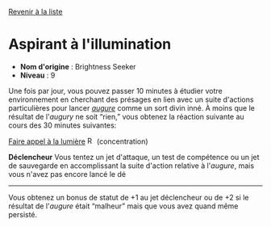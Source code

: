 [Revenir à la liste](list.md)

# Aspirant à l'illumination

 * **Nom d'origine** : Brightness Seeker
 * **Niveau** : 9


<p><span id="ctl00_MainContent_DetailedOutput">Une fois par jour, vous pouvez passer 10 minutes à étudier votre environnement en cherchant des présages en lien avec un suite d'actions particulières pour lancer <a style="text-decoration: underline;" href="https://2e.aonprd.com/Spells.aspx?ID=15"><em>augure</em></a> comme un sort divin inné. À moins que le résultat de l'<em>augury</em> ne soit “rien,” vous obtenez la réaction suivante au cours des 30 minutes suivantes:</span></p>
<p class="title"><a href="https://2e.aonprd.com/Actions.aspx?ID=320">Faire appel à la lumière</a> <img style="height: 15px;" src="https://2e.aonprd.com/Images/Actions/Reaction.png" alt="Reaction"> (concentration)</p>
<p><strong>Déclencheur</strong> Vous tentez un jet d'attaque, un test de compétence ou un jet de sauvegarde en accomplissant la suite d'action relative à l'<em>augure</em>, mais vous n'avez pas encore lancé le dé</p>
<hr>
<p>Vous obtenez un bonus de statut de +1 au jet déclencheur ou de +2 si le résultat de l'<em>augure</em> était “malheur” mais que vous avez quand même persisté.</p>